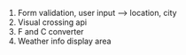 1. Form validation, user input --> location, city 
2. Visual crossing api 
3. F and C converter 
4. Weather info display area 
